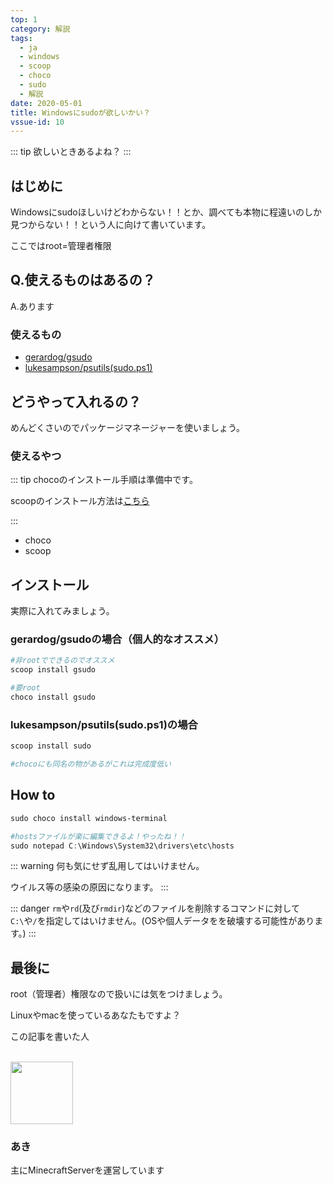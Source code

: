 ```yaml
---
top: 1
category: 解説
tags:
  - ja
  - windows
  - scoop
  - choco
  - sudo
  - 解説
date: 2020-05-01
title: Windowsにsudoが欲しいかい？
vssue-id: 10
---
```


<!-- markdownlint-disable MD033 -->

<!-- more -->

::: tip
欲しいときあるよね？
:::

<TOC />

## はじめに

Windowsにsudoほしいけどわからない！！とか、調べても本物に程遠いのしか見つからない！！という人に向けて書いています。

ここではroot=管理者権限

## Q.使えるものはあるの？

A.あります

### 使えるもの

- [gerardog/gsudo](https://github.com/gerardog/gsudo)
- [lukesampson/psutils(sudo.ps1)](https://github.com/lukesampson/psutils)

## どうやって入れるの？

めんどくさいのでパッケージマネージャーを使いましょう。

### 使えるやつ

::: tip
chocoのインストール手順は準備中です。

scoopのインストール方法は[こちら](2020-05-01-install-scoop.md)

:::

- choco
- scoop

## インストール

実際に入れてみましょう。

### gerardog/gsudoの場合（個人的なオススメ）

```powershell
#非rootでできるのでオススメ
scoop install gsudo

#要root
choco install gsudo
```

### lukesampson/psutils(sudo.ps1)の場合

```powershell
scoop install sudo

#chocoにも同名の物があるがこれは完成度低い
```

## How to

```powershell
sudo choco install windows-terminal
```

```powershell
#hostsファイルが楽に編集できるよ！やったね！！
sudo notepad C:\Windows\System32\drivers\etc\hosts
```

::: warning
何も気にせず乱用してはいけません。

ウイルス等の感染の原因になります。
:::

::: danger
``rm``や``rd``(及び``rmdir``)などのファイルを削除するコマンドに対して``C:\``や``/``を指定してはいけません。(OSや個人データをを破壊する可能性があります。)
:::

## 最後に

root（管理者）権限なので扱いには気をつけましょう。

Linuxやmacを使っているあなたもですよ？

<div class="auther-grid">
  <article class="auther-side">
    <div class="auther-line">
        <div class="balloon1">
          <p>この記事を書いた人</p>
        </div>
        <br>
        <img
        class="auther-icon"
        src="https://repo.akarinext.org/assets/image/icon/aki-icon.png"
        width="100"
        height="100"
        />
          <h3>あき</h3>
    </div>
  </article>
  <section class="auther-main">
    <div class="auther-main">
      主にMinecraftServerを運営しています
    </div>
  </section>
</div>
